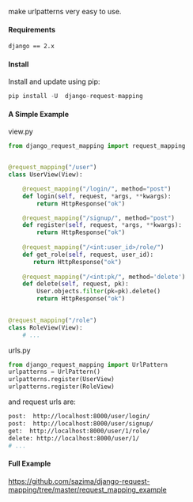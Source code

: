 make urlpatterns very easy to use.

#### Requirements

```bash
django == 2.x
```

#### Install

Install and update using pip:


```python
pip install -U  django-request-mapping
```


#### A Simple Example


view.py

```python
from django_request_mapping import request_mapping


@request_mapping("/user")
class UserView(View):

    @request_mapping("/login/", method="post")
    def login(self, request, *args, **kwargs):
        return HttpResponse("ok")

    @request_mapping("/signup/", method="post")
    def register(self, request, *args, **kwargs):
        return HttpResponse("ok")
    
    @request_mapping("/<int:user_id>/role/")
    def get_role(self, request, user_id):
       return HttpResponse("ok") 
    
    @request_mapping("/<int:pk/", method='delete')
    def delete(self, request, pk):
        User.objects.filter(pk=pk).delete()
        return HttpResponse("ok")
    

@request_mapping("/role")
class RoleView(View):
    # ...

```


urls.py
```python
from django_request_mapping import UrlPattern
urlpatterns = UrlPattern()
urlpatterns.register(UserView)
urlpatterns.register(RoleView)
```

and request urls are:

```bash
post:  http://localhost:8000/user/login/
post:  http://localhost:8000/user/signup/
get:  http://localhost:8000/user/1/role/
delete: http://localhost:8000/user/1/
# ...
```


#### Full Example

https://github.com/sazima/django-request-mapping/tree/master/request_mapping_example

